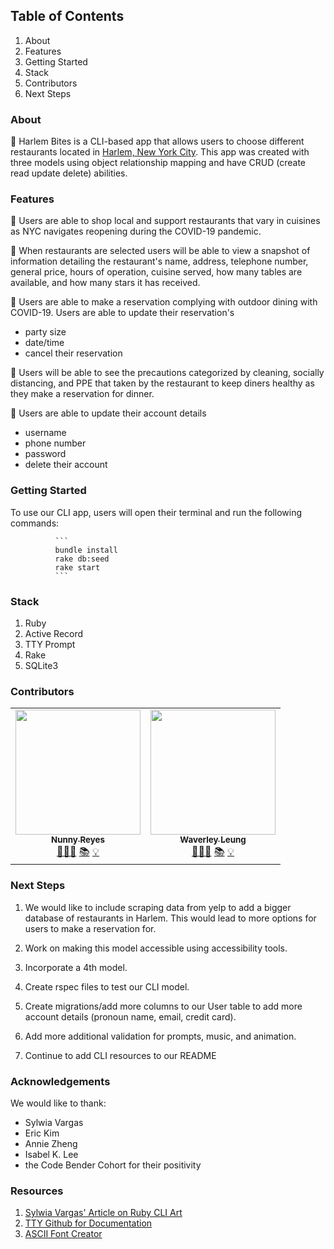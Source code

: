 <!-- ## Process -->
## Table of Contents
1. About
2. Features
3. Getting Started
4. Stack
5. Contributors
6. Next Steps

### About

🥂 Harlem Bites is a CLI-based app that allows users to choose different restaurants located in [Harlem, New York City](https://en.wikipedia.org/wiki/Harlem). This app was created with three models using object relationship mapping and have CRUD (create read update delete) abilities.

### Features
🗽 Users are able to shop local and support restaurants that vary in cuisines as NYC navigates reopening during the COVID-19 pandemic.

🗽 When restaurants are selected users will be able to view a snapshot of information detailing the restaurant's name, address, telephone number, general price, hours of operation, cuisine served, how many tables are available, and how many stars it has received.

🗽 Users are able to make a reservation complying with outdoor dining with COVID-19.
  Users are able to update their reservation's
  * party size 
  * date/time
  * cancel their reservation

🗽 Users will be able to see the precautions categorized by cleaning, socially distancing, and PPE that taken by the restaurant to keep diners healthy as they make a reservation for dinner.

🗽 Users are able to update their account details
  * username
  * phone number
  * password
  * delete their account

### Getting Started
To use our CLI app, users will open their terminal and run the following commands:

              ```
              bundle install
              rake db:seed
              rake start
              ```

### Stack
1. Ruby
2. Active Record
3. TTY Prompt
4. Rake
5. SQLite3



### Contributors

<table>
  <tr>
    <td align="center">
      <a href="https://github.com/nunnyr">
        <img src="https://avatars2.githubusercontent.com/u/22527547?s=460&u=ad9c2d830938168f717cd28941b2f104c6677598&v=4" width="200px;" alt=""/><br/><sub><b>Nunny Reyes</b></sub>
      </a><br />
      <a href="https://github.com/wlcreate/Mod1_Restaurant_Reservation_App" title="Code">👩🏻‍💻</a> 
      <a href="https://github.com/wlcreate/Mod1_Restaurant_Reservation_App" title="Documentation">📚</a> 
      <a href="#ideas-nunny" title="Ideas, Planning, & Feedback">💡</a>            
    </td>

  <td align="center">
      <a href="https://github.com/wlcreate">
        <img src="https://avatars0.githubusercontent.com/u/62153993?s=460&v=4" width="200px;" alt=""/><br/><sub><b>Waverley Leung</b></sub>
      </a><br />
      <a href="https://github.com/wlcreate/Mod1_Restaurant_Reservation_App" title="Code">👩🏻‍💻</a> 
      <a href="https://github.com/wlcreate/Mod1_Restaurant_Reservation_App" title="Documentation">📚</a> 
      <a href="#ideas-waverley" title="Ideas, Planning, & Feedback">💡</a>            
    </td>


  </tr>
</table>


<!-- 
<table>
  <tr>
    <td align="center">
      <a href="https://github.com/wlcreate">
        <img src="https://avatars0.githubusercontent.com/u/62153993?s=460&v=4" width="200px;" alt=""/><br/><sub><b>Waverley Leung</b></sub>
      </a><br />
      <a href="https://github.com/wlcreate/Mod1_Restaurant_Reservation_App" title="Code">👩🏻‍💻</a> 
      <a href="https://github.com/wlcreate/Mod1_Restaurant_Reservation_App" title="Documentation">📚</a> 
      <a href="#ideas-waverley" title="Ideas, Planning, & Feedback">💡</a>            
    </td>
  </tr>
</table> -->




### Next Steps
1. We would like to include scraping data from yelp to add a bigger database of restaurants in Harlem. This would lead to more options for users to make a reservation for. 

2. Work on making this model accessible using accessibility tools.

3. Incorporate a 4th model.

4. Create rspec files to test our CLI model.

5. Create migrations/add more columns to our User table to add more account details (pronoun name, email, credit card).

6. Add more additional validation for prompts, music, and animation.

7. Continue to add CLI resources to our README


### Acknowledgements
We would like to thank:
* Sylwia Vargas
* Eric Kim
* Annie Zheng
* Isabel K. Lee
* the Code Bender Cohort for their positivity
 

### Resources
1. [Sylwia Vargas' Article on Ruby CLI Art](https://medium.com/@sylwiavargas/adding-pictures-to-your-ruby-cli-4252b89823a)
2. [TTY Github for Documentation](https://github.com/piotrmurach/tty)
3. [ASCII Font Creator](http://patorjk.com/software/taag/#p=display&f=Flower%20Power&t=Welcome!)